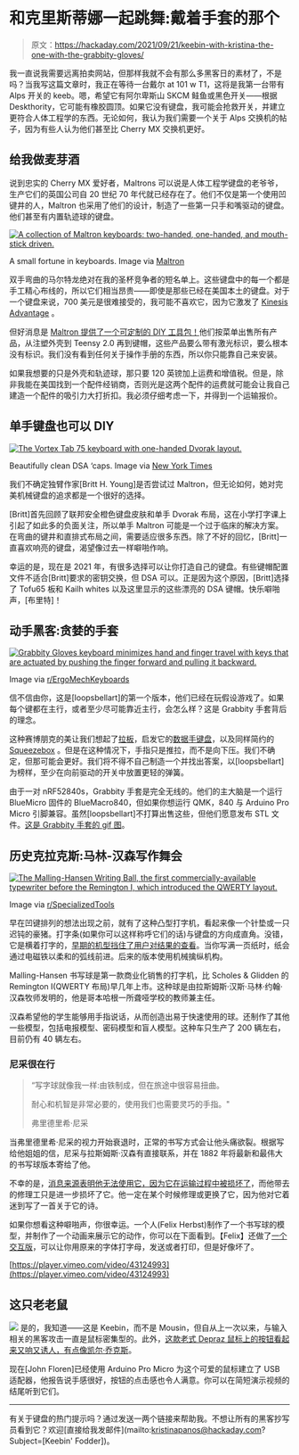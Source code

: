# 和克里斯蒂娜一起跳舞:戴着手套的那个

> 原文：<https://hackaday.com/2021/09/21/keebin-with-kristina-the-one-with-the-grabbity-gloves/>

我一直说我需要远离拍卖网站，但那样我就不会有那么多黑客日的素材了，不是吗？当我写这篇文章时，我正在等待一台戴尔 at 101 w T1，这将是我第一台带有 Alps 开关的 keeb。嗯，希望它有阿尔卑斯山 SKCM 鲑鱼或黑色开关——根据 Deskthority，它可能有橡胶圆顶。如果它没有键盘，我可能会抢救开关，并建立更符合人体工程学的东西。无论如何，我认为我们需要一个关于 Alps 交换机的帖子，因为有些人认为他们甚至比 Cherry MX 交换机更好。

## 给我做麦芽酒

说到忠实的 Cherry MX 爱好者，Maltrons 可以说是人体工程学键盘的老爷爷，生产它们的英国公司自 20 世纪 70 年代就已经存在了。他们不仅是第一个使用凹键井的人，Maltron 也采用了他们的设计，制造了一些第一只手和嘴驱动的键盘。他们甚至有内置轨迹球的键盘。

[![A collection of Maltron keyboards: two-handed, one-handed, and mouth-stick driven.](img/ad2990d3d8e84018b4ea54b1083ce4c6.png)](https://hackaday.com/wp-content/uploads/2021/08/maltron-pile.jpg)

A small fortune in keyboards. Image via [Maltron](https://www.maltron.com/)

双手弯曲的马尔特龙绝对在我的圣杯竞争者的短名单上。这些键盘中的每一个都是手工精心布线的，所以它们相当昂贵——即使是那些已经在美国本土的键盘。对于一个键盘来说，700 美元是很难接受的，我可能不喜欢它，因为它激发了 [Kinesis Advantage](https://hackaday.com/2020/03/03/inputs-of-interest-my-first-aggressively-ergonomic-keyboard/) 。

但好消息是 [Maltron 提供了一个可定制的 DIY 工具包！](https://www.maltron.com/bespokecustom-keyboards.html)他们按菜单出售所有产品，从注塑外壳到 Teensy 2.0 再到键帽，这些产品要么带有激光标识，要么根本没有标识。我们没有看到任何关于操作手册的东西，所以你只能靠自己来安装。

如果我想要的只是外壳和轨迹球，那只要 120 英镑加上运费和增值税。但是，除非我能在美国找到一个配件经销商，否则光是这两个配件的运费就可能会让我自己建造一个配件的吸引力大打折扣。我必须仔细考虑一下，并得到一个运输报价。

## 单手键盘也可以 DIY

[![The Vortex Tab 75 keyboard with one-handed Dvorak layout.](img/d63e8d635d2ffe0fd1b11c0bba692d94.png)](https://hackaday.com/wp-content/uploads/2021/08/vortex-tab-75.jpg)

Beautifully clean DSA ‘caps. Image via [New York Times](https://www.nytimes.com/wirecutter/blog/search-for-the-perfect-mechanical-keyboard/)

我们不确定独臂作家[Britt H. Young]是否尝试过 Maltron，但无论如何，她对完美机械键盘的追求都是一个很好的选择。

[Britt]首先回顾了联邦安全橙色键盘皮肤和单手 Dvorak 布局，这在小学打字课上引起了如此多的负面关注，所以单手 Maltron 可能是一个过于临床的解决方案。在弯曲的键井和直排式布局之间，需要适应很多东西。除了不好的回忆，[Britt]一直喜欢响亮的键盘，渴望像过去一样噼啪作响。

幸运的是，现在是 2021 年，有很多选择可以让你打造自己的键盘。有些键帽配置文件不适合[Britt]要求的密钥交换，但 DSA 可以。正是因为这个原因，[Britt]选择了 Tofu65 板和 Kailh whites 以及这里显示的这些漂亮的 DSA 键帽。快乐噼啪声，[布里特]！

## 动手黑客:贪婪的手套

[![Grabbity Gloves keyboard minimizes hand and finger travel with keys that are actuated by pushing the finger forward and pulling it backward.](img/90433ab3373725d1d26c663c93b2e1d1.png)](https://hackaday.com/wp-content/uploads/2021/08/grabbity-gloves.jpg)

Image via [r/ErgoMechKeyboards](https://www.reddit.com/r/ErgoMechKeyboards/comments/oywuqd/introducing_the_grabbity_gloves/)

信不信由你，这是[loopsbellart]的第一个版本，他们已经在玩假设游戏了。如果每个键都在主行，或者至少尽可能靠近主行，会怎么样？这是 Grabbity 手套背后的理念。

这种赛博朋克的美让我们想起了[拉板](https://hackaday.com/2021/04/02/adjustable-low-impact-keeb-is-about-as-comfortable-as-it-gets/)，启发它的[数据手键盘](https://hackaday.com/2020/04/20/inputs-of-interest-the-differently-dexterous-datahand-directionalizes-digits/)，以及同样简约的 [Squeezebox](https://hackaday.com/2021/04/26/where-were-going-we-dont-need-keycaps/) 。但是在这种情况下，手指只是推拉，而不是向下压。我们不确定，但那可能会更好。我们将不得不自己制造一个并找出答案，以[loopsbellart]为榜样，至少在向前驱动的开关中放置更轻的弹簧。

由于一对 nRF52840s，Grabbity 手套是完全无线的。他们的主大脑是一个运行 BlueMicro 固件的 BlueMacro840，但如果你想运行 QMK，840 与 Arduino Pro Micro 引脚兼容。虽然[loopsbellart]不打算出售这些，但他们愿意发布 STL 文件。[这是 Grabbity 手套的 gif 图](https://imgur.com/a/51v44T5)。

## 历史克拉克斯:马林-汉森写作舞会

[![The Malling-Hansen Writing Ball, the first commercially-available typewriter before the Remington I, which introduced the QWERTY layout.](img/4011f7251136f6b462d9fda3950d98da.png)](https://hackaday.com/wp-content/uploads/2021/08/malling-hansen-writing-ball-cropped.jpg)

Image via [r/SpecializedTools](https://www.reddit.com/r/specializedtools/comments/eqjeen/the_hansen_writing_ball_the_first_commercially/)

早在凹键排列的想法出现之前，就有了这种凸型打字机，看起来像一个针垫或一只迟钝的豪猪。打字条(如果你可以这样称呼它们的话)与键盘的方向成直角。没错，它是横着打字的，[早期的机型挡住了用户对结果的查看](https://www.thevintagenews.com/2016/06/22/hansen-writing-ball-invented-1865-worlds-first-commercially-produced-typewriter/)。当你写满一页纸时，纸会通过电磁铁以柔和的弧线前进。后来的版本使用机械擒纵机构。

Malling-Hansen 书写球是第一款商业化销售的打字机，比 Scholes & Glidden 的 Remington I(QWERTY 布局)早几年上市。这种球是由拉斯姆斯·汉斯·马林·约翰·汉森牧师发明的，他是哥本哈根一所聋哑学校的教师兼主任。

汉森希望他的学生能够用手指说话，从而创造出易于快速使用的球。还制作了其他一些模型，包括电报模型、密码模型和盲人模型。这种车只生产了 200 辆左右，目前仍有 40 辆左右。

### 尼采很在行

> “写字球就像我一样:由铁制成，但在旅途中很容易扭曲。
> 
> 耐心和机智是非常必要的，使用我们也需要灵巧的手指。"
> 
> 弗里德里希·尼采

当弗里德里希·尼采的视力开始衰退时，正常的书写方式会让他头痛欲裂。根据写给他姐姐的信，尼采与拉斯姆斯·汉森有直接联系，并在 1882 年将最新和最伟大的书写球版本寄给了他。

不幸的是，[消息来源表明他无法使用它，因为它在运输过程中被损坏了](http://www.malling-hansen.org/friedrich-nietzsche-and-his-typewriter-a-malling-hansen-writing-ball.html)，而他带去的修理工只是进一步损坏了它。他一定在某个时候修理或更换了它，因为他对它着迷到写了一首关于它的诗。

如果你想看这种噼啪声，你很幸运。一个人(Felix Herbst)制作了一个书写球的模型，并制作了一个动画来展示它的动作，你可以在下面看到。【Felix】还做了[一个交互版](http://felixherbst.de/?p=nietzsches_schreibkugel)，可以让你用原来的字体打字母，发送或者打印，但是好像坏了。

[https://player.vimeo.com/video/43124993](https://player.vimeo.com/video/43124993)

## 这只老老鼠

[![](img/f0f55e39c1027a8f70cc2aad6362ba13.png)](https://hackaday.com/wp-content/uploads/2021/08/depraz-mouse.jpg) 是的，我知道——这是 Keebin，而不是 Mousin，但自从上一次以来，与输入相关的黑客攻击一直是鼠标密集型的。此外，[这款老式 Depraz 鼠标上的按钮看起来又响又诱人，有点像凯尔·乔克斯](https://hackaday.com/2021/08/09/this-old-mouse-building-a-usb-adapter-for-a-vintage-depraz-mouse/)。

现在[John Floren]已经使用 Arduino Pro Micro 为这个可爱的鼠标建立了 USB 适配器，他报告说手感很好，按钮的点击感也令人满意。你可以在简短演示视频的结尾听到它们。

* * *

有关于键盘的热门提示吗？通过发送一两个链接来帮助我。不想让所有的黑客抄写员看到它？欢迎[直接给我发邮件](mailto:kristinapanos@hackaday.com?Subject=[Keebin' Fodder])。